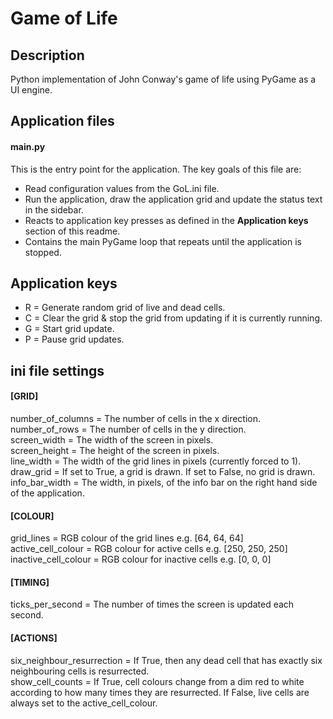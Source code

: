 # Game of Life

## Description  
Python implementation of John Conway's game of life using PyGame as a UI engine.  

## Application files  
#### main.py  
This is the entry point for the application. The key goals of this file are:  
* Read configuration values from the GoL.ini file.  
* Run the application, draw the application grid and update the status text in the sidebar.  
* Reacts to application key presses as defined in the **Application keys** section of this readme.  
* Contains the main PyGame loop that repeats until the application is stopped.  


## Application keys  
* R = Generate random grid of live and dead cells.  
* C = Clear the grid & stop the grid from updating if it is currently running.  
* G = Start grid update.  
* P = Pause grid updates.  

## ini file settings  
#### [GRID]  
number_of_columns = The number of cells in the x direction.  
number_of_rows = The number of cells in the y direction.  
screen_width = The width of the screen in pixels.  
screen_height = The height of the screen in pixels.  
line_width = The width of the grid lines in pixels (currently forced to 1).  
draw_grid = If set to True, a grid is drawn. If set to False, no grid is drawn.  
info_bar_width = The width, in pixels, of the info bar on the right hand side of the application.  

#### [COLOUR]  
grid_lines = RGB colour of the grid lines e.g. [64, 64, 64]  
active_cell_colour = RGB colour for active cells e.g. [250, 250, 250]  
inactive_cell_colour = RGB colour for inactive cells e.g. [0, 0, 0]  

#### [TIMING] 
ticks_per_second = The number of times the screen is updated each second.

#### [ACTIONS] 
six_neighbour_resurrection = If True, then any dead cell that has exactly six neighbouring cells is resurrected.  
show_cell_counts = If True, cell colours change from a dim red to white according to how many times they are resurrected. If False, live cells are always set to the active_cell_colour. 

